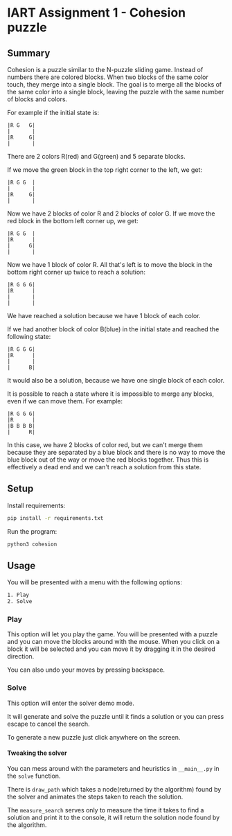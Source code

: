 # IART Assignment 1 - **Cohesion** puzzle 

## Summary

Cohesion is a puzzle similar to the N-puzzle sliding game. Instead of numbers there are colored blocks. When two blocks of the same color touch, they merge into a single block. The goal is to merge all the blocks of the same color into a single block, leaving the puzzle with the same number of blocks and colors.

For example if the initial state is:

```
|R G   G|
|       |
|R     G|
|       |
```

There are 2 colors R(red) and G(green) and 5 separate blocks.

If we move the green block in the top right corner to the left, we get:

```
|R G G  |
|       |
|R     G|
|       |
```

Now we have 2 blocks of color R and 2 blocks of color G. If we move the red block in the bottom left corner up, we get:

```
|R G G  |
|R      |
|      G|
|       |
```

Now we have 1 block of color R. All that's left is to move the block in the bottom right corner up twice to reach a solution:

```
|R G G G|
|R      |
|       |
|       |
```

We have reached a solution because we have 1 block of each color.

If we had another block of color B(blue) in the initial state and reached the following state:

```
|R G G G|
|R      |
|       |
|      B|
```

It would also be a solution, because we have one single block of each color.

It is possible to reach a state where it is impossible to merge any blocks, even if we can move them. For example:

```
|R G G G|
|R      |
|B B B B|
|      R|
```

In this case, we have 2 blocks of color red, but we can't merge them because they are separated by a blue block and there is no way to move the blue block out of the way or move the red blocks together. Thus this is effectively a dead end and we can't reach a solution from this state.

## Setup

Install requirements:

```bash
pip install -r requirements.txt
```

Run the program:

```bash
python3 cohesion
```

## Usage

You will be presented with a menu with the following options:

```bash
1. Play
2. Solve
```

### Play

This option will let you play the game. You will be presented with a puzzle and you can move the blocks around with the mouse. When you click on a block it will be selected and you can move it by dragging it in the desired direction.

You can also undo your moves by pressing backspace.

### Solve

This option will enter the solver demo mode.

It will generate and solve the puzzle until it finds a solution or you can press escape to cancel the search.

To generate a new puzzle just click anywhere on the screen.

#### Tweaking the solver

You can mess around with the parameters and heuristics in `__main__.py` in the `solve` function.

There is `draw_path` which takes a node(returned by the algorithm) found by the solver and animates the steps taken to reach the solution.

The `measure_search` serves only to measure the time it takes to find a solution and print it to the console, it will return the solution node found by the algorithm.


